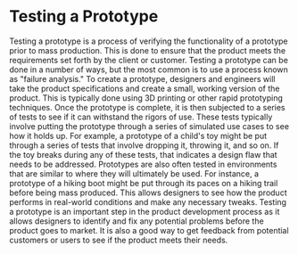 

# Testing a Prototype
Testing a prototype is a process of verifying the functionality of a prototype prior to mass production. This is done to ensure that the product meets the requirements set forth by the client or customer. Testing a prototype can be done in a number of ways, but the most common is to use a process known as "failure analysis." To create a prototype, designers and engineers will take the product specifications and create a small, working version of the product. This is typically done using 3D printing or other rapid prototyping techniques. Once the prototype is complete, it is then subjected to a series of tests to see if it can withstand the rigors of use. These tests typically involve putting the prototype through a series of simulated use cases to see how it holds up. For example, a prototype of a child's toy might be put through a series of tests that involve dropping it, throwing it, and so on. If the toy breaks during any of these tests, that indicates a design flaw that needs to be addressed. Prototypes are also often tested in environments that are similar to where they will ultimately be used. For instance, a prototype of a hiking boot might be put through its paces on a hiking trail before being mass produced. This allows designers to see how the product performs in real-world conditions and make any necessary tweaks. Testing a prototype is an important step in the product development process as it allows designers to identify and fix any potential problems before the product goes to market. It is also a good way to get feedback from potential customers or users to see if the product meets their needs.